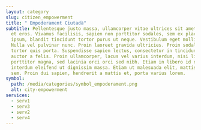 ```yaml
---
layout: category
slug: citizen_empowerment
title: " Empoderament Ciutadà"
subtitle: Pellentesque justo massa, ullamcorper vitae ultrices sit amet, rhoncus
  et eros. Vivamus facilisis, sapien non porttitor sodales, sem ex placerat
  ipsum, blandit tincidunt tortor purus ut neque. Vestibulum eget mollis dui.
  Nulla vel pulvinar nunc. Proin laoreet gravida ultricies. Proin sodales congue
  tortor quis porta. Suspendisse sapien lectus, consectetur in tincidunt quis,
  auctor a felis. Proin ullamcorper, lacus vel varius interdum, nisi libero
  porttitor magna, sed lacinia orci orci sed nibh. Etiam in libero id nisl
  interdum eleifend ut dignissim massa. Etiam ut malesuada elit, mattis accumsan
  sem. Proin dui sapien, hendrerit a mattis et, porta varius lorem.
symbol:
  path: /media/categories/symbol_empoderament.png
  alt: city-empowerment
services:
  - serv1
  - serv3
  - serv2
  - serv4
---
```

